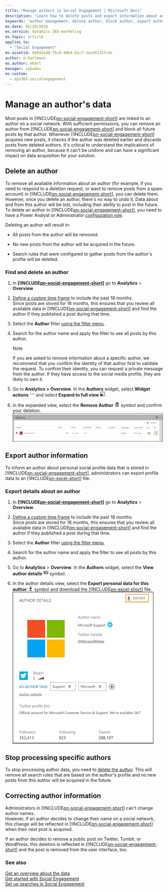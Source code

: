 ```yaml
---
title: "Manage authors in Social Engagement | Microsoft Docs"
description: "Learn how to delete posts and export information about authors."
keywords: "author management, delete author, block author, export author information"
ms.date: 05/28/2018
ms.service: dynamics-365-marketing
ms.topic: article
applies_to:
  - "Social Engagement"
ms.assetid: 9404a5d0-f5c8-48b4-b1c7-1ea56125fcdc
author: m-hartmann
ms.author: mhart
manager: sakudes
ms.custom:
  - dyn365-socialengagement
---
```


# Manage an author's data

Most posts in [!INCLUDE[pn-social-engagement-short](../includes/pn-social-engagement-short.md)] are linked to an author on a social network. With sufficient permissions, you can remove an author from [!INCLUDE[pn-social-engagement-short](../includes/pn-social-engagement-short.md)] and block all future posts by that author. Whenever [!INCLUDE[pn-social-engagement-short](../includes/pn-social-engagement-short.md)] acquires new posts, it checks if the author was deleted earlier and discards posts from deleted authors. It's critical to understand the implications of removing an author, because it can't be undone and can have a significant impact on data acquisition for your solution.

## Delete an author

To remove all available information about an author (for example, if you need to respond to a deletion request, or want to remove posts from a spam account) in [!INCLUDE[pn-social-engagement-short](../includes/pn-social-engagement-short.md)], you can delete them. However, once you delete an author, there's no way to undo it. Data about and from this author will be lost, including their ability to post in the future. To delete an author in [!INCLUDE[pn-social-engagement-short](../includes/pn-social-engagement-short.md)], you need to have a Power Analyst or Administrator [configuration role](user-roles.md). 

Deleting an author will result in:

- All posts from the author will be removed.

- No new posts from the author will be acquired in the future.

- Search rules that were configured to gather posts from the author's profile will be deleted.

### Find and delete an author

1. In **[!INCLUDE[pn-social-engagement-short](../includes/pn-social-engagement-short.md)]** go to **Analytics** > **Overview**

2. [Define a custom time frame](use-filters.md#edit-the-analysis-time-frame) to include the past 18 months.    
   Since posts are stored for 18 months, this ensures that you review all available data in [!INCLUDE[pn-social-engagement-short](../includes/pn-social-engagement-short.md)] and find the author if they published a post during that time. 

3. Select the **Author** filter [using the filter menu](use-filters.md#add-edit-or-remove-a-filter). 

4. Search for the author name and apply the filter to see all posts by this author. 
   > [!NOTE]
   > If you are asked to remove information about a specific author, we recommend that you confirm the identity of that author first to validate the request. To confirm their identity, you can request a private message from the author. If they have access to the social media profile, they are likely to own it.

5. Go to **Analytics > Overview**. In the **Authors** widget, select **Widget actions** ![Widget actions symbol](media/more-options-icon.png "Widget actions symbol") and select **Expand to full view** ![Expand to full view symbol](media/open-full-view-icon.png "Expand to full view symbol").

6. In the expanded view, select the **Remove Author** ![Remove author symbol](media/trashbin-icon.png "Remove author symbol") symbol and confirm your deletion.    
![Remove author control in full view of Authors widget](media/remove-author-full-view.png "Remove author control in full view of Authors widget")

## Export author information

To inform an author about personal social profile data that is stored in [!INCLUDE[pn-social-engagement-short](../includes/pn-social-engagement-short.md)], administrators can export profile data to an [!INCLUDE[pn-excel-short](../includes/pn-excel-short.md)] file. 

### Export details about an author

1. In **[!INCLUDE[pn-social-engagement-short](../includes/pn-social-engagement-short.md)]** go to **Analytics** > **Overview**.

2. [Define a custom time frame](use-filters.md#edit-the-analysis-time-frame) to include the past 18 months.    
   Since posts are stored for 18 months, this ensures that you review all available data in [!INCLUDE[pn-social-engagement-short](../includes/pn-social-engagement-short.md)] and find the author if they published a post during that time. 

3. Select the **Author** filter [using the filter menu](use-filters.md#add-edit-or-remove-a-filter). 

4. Search for the author name and apply the filter to see all posts by this author. 

5. Go to **Analytics** > **Overview**. In the **Authors** widget, select the **View author details** ![View author details symbol](media/author-details-icon.png "View author details symbol") symbol.

6. In the author details view, select the **Export personal data for this author** ![Export symbol](media/export-data-icon.png "Export symbol") symbol and download the [!INCLUDE[pn-excel-short](../includes/pn-excel-short.md)] file.    
![Control to export personal data for this author](media/export-author-details.png "Control to export personal data for this author")  

## Stop processing specific authors

To stop processing author data, you need to [delete the author](#delete-an-author). This will remove all search rules that are based on the author's profile and no new posts from this author will be acquired in the future. 

## Correcting author information

Administrators in [!INCLUDE[pn-social-engagement-short](../includes/pn-social-engagement-short.md)] can't change author names.    
However, if an author decides to change their name on a social network, this change will be reflected in [!INCLUDE[pn-social-engagement-short](../includes/pn-social-engagement-short.md)] when their next post is acquired. 

If an author decides to remove a public post on Twitter, Tumblr, or WordPress, this deletion is reflected in [!INCLUDE[pn-social-engagement-short](../includes/pn-social-engagement-short.md)] and the post is removed from the user interface, too.

### See also
[Get an overview about the data](analytics-overview.md)    
[Get started with Social Engagement](get-started.md)    
[Set up searches in Social Engagement](set-up-searches.md)
